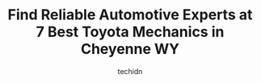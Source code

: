 ---
layout: ampstory
image: https://images.unsplash.com/photo-1604755940773-d7d32c4e43e1?ixlib=rb-4.0.3&ixid=MnwxMjA3fDB8MHxwaG90by1wYWdlfHx8fGVufDB8fHx8&auto=format&fit=crop&w=640&h=853&q=80
author: techidn
featured: false
description: Experience the excellence of automotive service by visiting the 7 best Toyota Mechanic in Cheyenne WY, USA. With their expertise, attention to detail, and commitment to customer satisfaction
title: Find Reliable Automotive Experts at 7 Best Toyota Mechanics in Cheyenne WY
cover:
   title: Find Reliable Automotive Experts at 7 Best Toyota Mechanics in Cheyenne WY
   subtitle: Rickpate
   background: https://images.unsplash.com/photo-1604755940773-d7d32c4e43e1?ixlib=rb-4.0.3&ixid=MnwxMjA3fDB8MHxwaG90by1wYWdlfHx8fGVufDB8fHx8&auto=format&fit=crop&w=640&h=853&q=80

pages: 
 - layout: thirds
   top: <h1>#1 Kustom Illusions Tire & Auto Repair</h1>
   bottom: "<p>Put together a unconventional tire set up, 275/70r16x10in rim … most places in town complain its not this or that!  But kustom was fantastic to work with and the guy</p>"
   background: https://www.knot35.com/toplist/wp-content/uploads/2023/06/best-toyota-mechanic-1-in-cheyenne-wy-1685841489.jpeg
   backgroundblur: true
 - layout: thirds
   top: <h1>#2 TNT Customs - Auto & Jeep Shop</h1>
   bottom: "<p>807 S Greeley Hwy, Cheyenne, WY 82007, United States</p>"
   background: https://www.knot35.com/toplist/wp-content/uploads/2023/06/best-toyota-mechanic-2-in-cheyenne-wy-1685841490.jpeg
   cta:
      link: https://www.knot35.com/toplist/find-reliable-automotive-experts-at-7-best-toyota-mechanics-in-cheyenne-wy/
      text: Find Reliable Automotive Experts at 7 Best Toyota Mechanics in Cheyenne WY
 - layout: thirds
   top: <h1>#3 Big Als Auto & Exhaust</h1>
   bottom: "<p>6526 US 30 Service Rd, Cheyenne, WY 82001, United States</p>"
   background: https://www.knot35.com/toplist/wp-content/uploads/2023/06/best-toyota-mechanic-3-in-cheyenne-wy-1685841490.jpeg
   cta:
      link: https://www.knot35.com/toplist/find-reliable-automotive-experts-at-7-best-toyota-mechanics-in-cheyenne-wy/
      text: Find Reliable Automotive Experts at 7 Best Toyota Mechanics in Cheyenne WY
 - layout: thirds
   top: <h1>#4 Automotive Repair Specialists</h1>
   bottom: "<p>305 E Fox Farm Rd, Cheyenne, WY 82007, United States</p>"
   background: https://images.unsplash.com/photo-1574169208507-84376144848b?ixlib=rb-4.0.3&ixid=MnwxMjA3fDB8MHxwaG90by1wYWdlfHx8fGVufDB8fHx8&auto=format&fit=crop&w=640&h=853&q=80
   cta:
      link: https://www.knot35.com/toplist/find-reliable-automotive-experts-at-7-best-toyota-mechanics-in-cheyenne-wy/
      text: Find Reliable Automotive Experts at 7 Best Toyota Mechanics in Cheyenne WY
 - layout: thirds
   top: <h1>#5 Cheyenne Auto Repair & Services</h1>
   bottom: "<p>604 W Lincolnway, Cheyenne, WY 82001, United States</p>"
   background: https://images.unsplash.com/photo-1534312527009-56c7016453e6?ixlib=rb-4.0.3&ixid=MnwxMjA3fDB8MHxwaG90by1wYWdlfHx8fGVufDB8fHx8&auto=format&fit=crop&w=640&h=853&q=80
   cta:
      link: https://www.knot35.com/toplist/find-reliable-automotive-experts-at-7-best-toyota-mechanics-in-cheyenne-wy/
      text: Find Reliable Automotive Experts at 7 Best Toyota Mechanics in Cheyenne WY
 - layout: thirds
   top: <h1>#6 Walmart Auto Care Centers</h1>
   bottom: "<p>2032 Dell Range Blvd, Cheyenne, WY 82009, United States</p>"
   background: https://images.unsplash.com/photo-1488554378835-f7acf46e6c98?ixlib=rb-4.0.3&ixid=MnwxMjA3fDB8MHxwaG90by1wYWdlfHx8fGVufDB8fHx8&auto=format&fit=crop&w=640&h=853&q=80
   cta:
      link: https://www.knot35.com/toplist/find-reliable-automotive-experts-at-7-best-toyota-mechanics-in-cheyenne-wy/
      text: Find Reliable Automotive Experts at 7 Best Toyota Mechanics in Cheyenne WY
 - layout: thirds
   top: <h1>#7 T and T Auto Center</h1>
   bottom: "<p>613 W College Dr, Cheyenne, WY 82007, United States</p>"
   background: https://images.unsplash.com/photo-1614648718611-0635f29016cb?ixlib=rb-4.0.3&ixid=MnwxMjA3fDB8MHxwaG90by1wYWdlfHx8fGVufDB8fHx8&auto=format&fit=crop&w=640&h=853&q=80
   cta:
      link: https://www.knot35.com/toplist/find-reliable-automotive-experts-at-7-best-toyota-mechanics-in-cheyenne-wy/
      text: Find Reliable Automotive Experts at 7 Best Toyota Mechanics in Cheyenne WY
 - layout: thirds
   middle: Continue reading...
   background: https://images.unsplash.com/photo-1462556791646-c201b8241a94?ixlib=rb-4.0.3&ixid=MnwxMjA3fDB8MHxwaG90by1wYWdlfHx8fGVufDB8fHx8&auto=format&fit=crop&w=640&h=853&q=80
   cta:
      link: https://www.knot35.com/toplist/find-reliable-automotive-experts-at-7-best-toyota-mechanics-in-cheyenne-wy/
      text: Find Reliable Automotive Experts at 7 Best Toyota Mechanics in Cheyenne WY
      
---